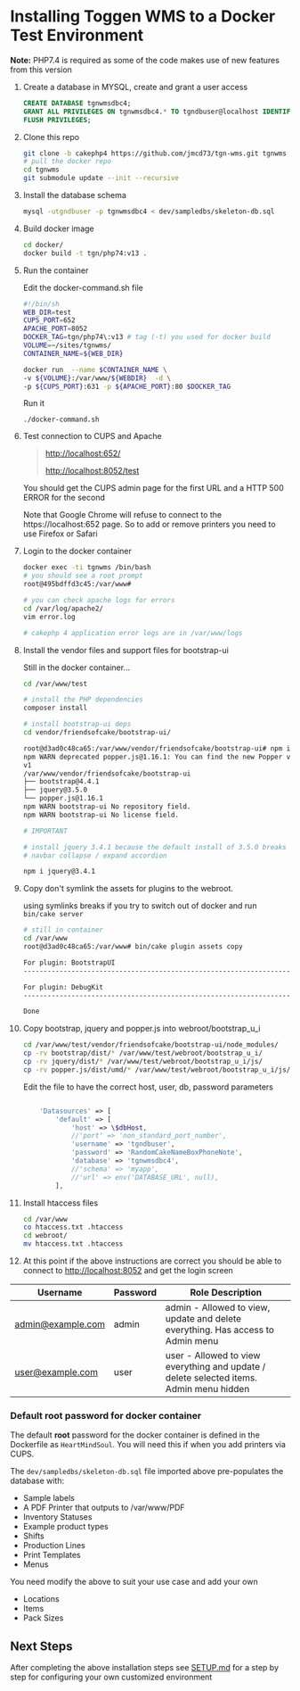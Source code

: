 # Installing Toggen WMS to a Docker Test Environment

**Note:** PHP7.4 is required as some of the code makes use of new features from this version

1. Create a database in MYSQL, create and grant a user access
   ```sql
   CREATE DATABASE tgnwmsdbc4;
   GRANT ALL PRIVILEGES ON tgnwmsdbc4.* TO tgndbuser@localhost IDENTIFIED BY 'RandomCakeNameBoxPhoneNote';
   FLUSH PRIVILEGES;
   ```
2. Clone this repo
   ```sh
   git clone -b cakephp4 https://github.com/jmcd73/tgn-wms.git tgnwms
   # pull the docker repo
   cd tgnwms
   git submodule update --init --recursive
   ```
3. Install the database schema
   ```sh
   mysql -utgndbuser -p tgnwmsdbc4 < dev/sampledbs/skeleton-db.sql
   ```
4. Build docker image
   ```sh
   cd docker/
   docker build -t tgn/php74:v13 .
   ```
5. Run the container

   Edit the docker-command.sh file

   ```sh
   #!/bin/sh
   WEB_DIR=test
   CUPS_PORT=652
   APACHE_PORT=8052
   DOCKER_TAG=tgn/php74\:v13 # tag (-t) you used for docker build
   VOLUME=~/sites/tgnwms/
   CONTAINER_NAME=${WEB_DIR}

   docker run  --name $CONTAINER_NAME \
   -v ${VOLUME}:/var/www/${WEBDIR}  -d \
   -p ${CUPS_PORT}:631 -p ${APACHE_PORT}:80 $DOCKER_TAG
   ```

   Run it

   ```
   ./docker-command.sh
   ```

6. Test connection to CUPS and Apache

   > [http://localhost:652/](http://localhost:652/)
   >
   > [http://localhost:8052/test](http://localhost:8052/test)

   You should get the CUPS admin page for the first URL and a HTTP 500 ERROR for the second

   Note that Google Chrome will refuse to connect to the https://localhost:652 page. So to add or remove printers you need to use Firefox or Safari

7. Login to the docker container

   ```sh
   docker exec -ti tgnwms /bin/bash
   # you should see a root prompt
   root@495bdffd3c45:/var/www#

   # you can check apache logs for errors
   cd /var/log/apache2/
   vim error.log

   # cakephp 4 application error logs are in /var/www/logs

   ```

8. Install the vendor files and support files for bootstrap-ui

   Still in the docker container...

   ```sh
   cd /var/www/test

   # install the PHP dependencies
   composer install

   # install bootstrap-ui deps
   cd vendor/friendsofcake/bootstrap-ui/

   root@d3ad0c48ca65:/var/www/vendor/friendsofcake/bootstrap-ui# npm install
   npm WARN deprecated popper.js@1.16.1: You can find the new Popper v2 at @popperjs/core, this package is dedicated to the legacy
   v1
   /var/www/vendor/friendsofcake/bootstrap-ui
   ├── bootstrap@4.4.1
   ├── jquery@3.5.0
   └── popper.js@1.16.1
   npm WARN bootstrap-ui No repository field.
   npm WARN bootstrap-ui No license field.

   # IMPORTANT

   # install jquery 3.4.1 because the default install of 3.5.0 breaks the
   # navbar collapse / expand accordion

   npm i jquery@3.4.1
   ```

9) Copy don't symlink the assets for plugins to the webroot.

   using symlinks breaks if you try to switch out of docker and run `bin/cake server`

   ```sh
   # still in container
   cd /var/www
   root@d3ad0c48ca65:/var/www# bin/cake plugin assets copy

   For plugin: BootstrapUI
   -------------------------------------------------------------------------------

   For plugin: DebugKit
   -------------------------------------------------------------------------------

   Done

   ```

10. Copy bootstrap, jquery and popper.js into webroot/bootstrap_u_i

    ```sh
    cd /var/www/test/vendor/friendsofcake/bootstrap-ui/node_modules/
    cp -rv bootstrap/dist/* /var/www/test/webroot/bootstrap_u_i/
    cp -rv jquery/dist/* /var/www/test/webroot/bootstrap_u_i/js/
    cp -rv popper.js/dist/umd/* /var/www/test/webroot/bootstrap_u_i/js/
    ```

    Edit the file to have the correct host, user, db, password parameters

    ```php

        'Datasources' => [
            'default' => [
                'host' => \$dbHost,
                //'port' => 'non_standard_port_number',
                'username' => 'tgndbuser',
                'password' => 'RandomCakeNameBoxPhoneNote',
                'database' => 'tgnwmsdbc4',
                //'schema' => 'myapp',
                //'url' => env('DATABASE_URL', null),
            ],

    ```

11. Install htaccess files

    ```sh
    cd /var/www
    co htaccess.txt .htaccess
    cd webroot/
    mv htaccess.txt .htaccess
    ```

12. At this point if the above instructions are correct you should be able to connect to [http://localhost:8052](http://localhost:8052) and get the login screen

| Username          | Password | Role Description                                                                        |
| ----------------- | -------- | --------------------------------------------------------------------------------------- |
| admin@example.com | admin    | admin - Allowed to view, update and delete everything. Has access to Admin menu         |
| user@example.com  | user     | user - Allowed to view everything and update / delete selected items. Admin menu hidden |

### Default root password for docker container

The default **root** password for the docker container is defined in the Dockerfile as `HeartMindSoul`. You will need this if when you add printers via CUPS.

The `dev/sampledbs/skeleton-db.sql` file imported above pre-populates the database with:

- Sample labels
- A PDF Printer that outputs to /var/www/PDF
- Inventory Statuses
- Example product types
- Shifts
- Production Lines
- Print Templates
- Menus

You need modify the above to suit your use case and add your own

- Locations
- Items
- Pack Sizes

## Next Steps

After completing the above installation steps see [SETUP.md](SETUP.md) for a step by step for configuring your own customized environment
